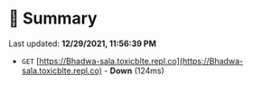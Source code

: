 # 📖 Summary
Last updated: **12/29/2021, 11:56:39 PM**

- `GET` [https://Bhadwa-sala.toxicblte.repl.co](https://Bhadwa-sala.toxicblte.repl.co) - **Down** (124ms)
